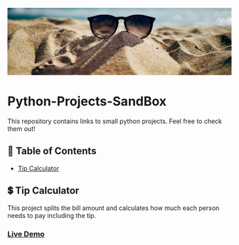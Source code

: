 ![](https://github.com/nareshribabu/Python-Projects-SandBox/blob/main/sandboxPic.jpg)
# Python-Projects-SandBox
This repository contains links to small python projects. Feel free to check them out!

## 📝 Table of Contents
- [Tip Calculator](https://github.com/nareshribabu/Python-Projects-SandBox#-tip-calculator)

## 💲 Tip Calculator
This project splits the bill amount and calculates how much each person needs to pay including the tip.
### [Live Demo](https://repl.it/@DollyShah1/tip-calculator?embed=1&output=1#main.py)


